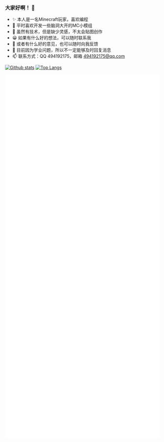 ### 大家好啊！ 👋

<!--
**Glyceryl6/Glyceryl6** is a ✨ _special_ ✨ repository because its `README.md` (this file) appears on your GitHub profile.

Here are some ideas to get you started:-->

- ✨ 本人是一名Minecraft玩家，喜欢编程
- 🌱 平时喜欢开发一些脑洞大开的MC小模组
- 👯 虽然有技术，但是缺少灵感，不太会贴图创作
- 😀 如果有什么好的想法，可以随时联系我
- 💬 或者有什么好的意见，也可以随时向我反馈
- 📖 目前因为学业问题，所以不一定能够及时回复消息
- 📫 联系方式：QQ 494192175，邮箱 494192175@qq.com

[![Github stats](https://github-readme-stats.vercel.app/api?username=Glyceryl6&show_icons=true&include_all_commits=true)](https://github.com/Glyceryl6/github-readme-stats)
[![Top Langs](https://github-readme-stats.vercel.app/api/top-langs/?username=Glyceryl6&layout=compact)](https://github.com/Glyceryl6/github-readme-stats)

![](https://raw.githubusercontent.com/Glyceryl6/github-stats/master/generated/overview.svg#gh-dark-mode-only)
![](https://raw.githubusercontent.com/Glyceryl6/github-stats/master/generated/overview.svg#gh-light-mode-only)
![](https://raw.githubusercontent.com/Glyceryl6/github-stats/master/generated/languages.svg#gh-dark-mode-only)
![](https://raw.githubusercontent.com/Glyceryl6/github-stats/master/generated/languages.svg#gh-light-mode-only)
